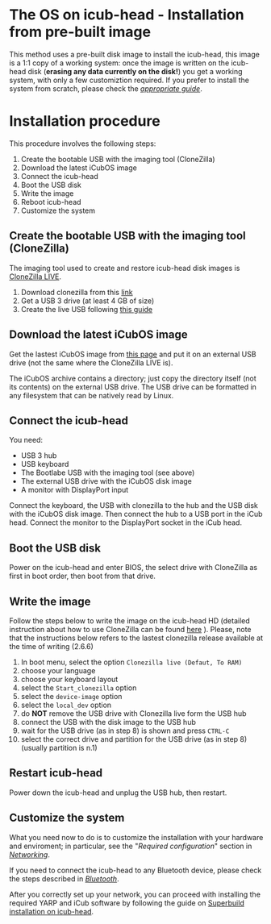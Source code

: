 # The OS on icub-head - Installation from pre-built image

This method uses a pre-built disk image to install the icub-head, this image is a 1:1 copy of a working system: once the image is written on the icub-head disk (**erasing any data currently on the disk!**) you get a working system, with only a few customiztion required.
If you prefer to install the system from scratch, please check the [_appropriate guide_](installation-from-scratch.md).

# Installation procedure

This procedure involves the following steps:

1. Create the bootable USB with the imaging tool (CloneZilla)
2. Download the latest iCubOS image
3. Connect the icub-head
4. Boot the USB disk
5. Write the image
6. Reboot icub-head
7. Customize the system

## Create the bootable USB with the imaging tool (CloneZilla)

The imaging tool used to create and restore icub-head disk images is [CloneZilla LIVE](https://clonezilla.org/clonezilla-live.php).

1. Download clonezilla from this [link](https://clonezilla.org/downloads.php)
2. Get a USB 3 drive (at least 4 GB of size)
3. Create the live USB following [this guide](https://clonezilla.org/liveusb.php)

## Download the latest iCubOS image

Get the lastest iCubOS image from [this page](../download.md) and put it on an external USB drive (not the same where the CloneZilla LIVE is).

The iCubOS archive contains a directory; just copy the directory itself (not its contents) on the external USB drive. 
The USB drive can be formatted in any filesystem that can be natively read by Linux.

## Connect the icub-head

You need:

- USB 3 hub
- USB keyboard
- The Bootlabe USB with the imaging tool (see above)
- The external USB drive with the iCubOS disk image
- A monitor with DisplayPort input

Connect the keyboard, the USB with clonezilla to the hub and the USB disk with the iCubOS disk image. Then connect the hub to a USB port in the iCub head.
Connect the monitor to the DisplayPort socket in the iCub head.

## Boot the USB disk

Power on the icub-head and enter BIOS, the select drive with CloneZilla as first in boot order, then boot from that drive.

## Write the image

Follow the steps below to write the image on the icub-head HD (detailed instruction about how to use CloneZilla can be found [here](https://clonezilla.org/clonezilla-usage/clonezilla-live-usage.php) ).
Please, note that the instructions below refers to the lastest clonezilla release available at the time of writing (2.6.6)

1. In boot menu, select the option `Clonezilla live (Defaut, To RAM)`
2. choose your language
3. choose your keyboard layout
4. select the `Start_clonezilla` option
5. select the `device-image` option
6. select the `local_dev` option
7. do **NOT** remove the USB drive with Clonezilla live form the USB hub
8. connect the USB with the disk image to the USB hub
9. wait for the USB drive (as in step 8) is shown and press `CTRL-C`
10. select the correct drive and partition for the USB drive (as in step 8) (usually partition is n.1)

## Restart icub-head

Power down the icub-head and unplug the USB hub, then restart.

## Customize the system

What you need now to do is to customize the installation with your hardware and enviroment; in particular, see the "_Required configuration_" section in [_Networking_](networking.md).

If you need to connect the icub-head to any Bluetooth device, please check the steps described in [_Bluetooth_](bluetooth.md).

After you correctly set up your network, you can proceed with installing the required YARP and iCub software by following the guide on [Superbuild installation on icub-head](../../sw_installation/icub_head_superbuild.md).
